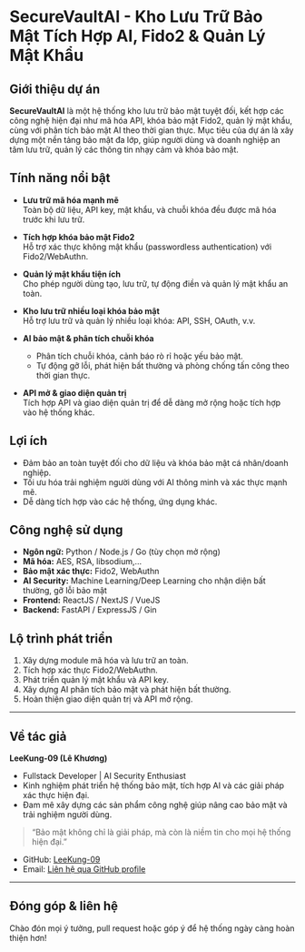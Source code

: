 # SecureVaultAI - Kho Lưu Trữ Bảo Mật Tích Hợp AI, Fido2 & Quản Lý Mật Khẩu

## Giới thiệu dự án

**SecureVaultAI** là một hệ thống kho lưu trữ bảo mật tuyệt đối, kết hợp các công nghệ hiện đại như mã hóa API, khóa bảo mật Fido2, quản lý mật khẩu, cùng với phân tích bảo mật AI theo thời gian thực. Mục tiêu của dự án là xây dựng một nền tảng bảo mật đa lớp, giúp người dùng và doanh nghiệp an tâm lưu trữ, quản lý các thông tin nhạy cảm và khóa bảo mật.

## Tính năng nổi bật

- **Lưu trữ mã hóa mạnh mẽ**  
  Toàn bộ dữ liệu, API key, mật khẩu, và chuỗi khóa đều được mã hóa trước khi lưu trữ.

- **Tích hợp khóa bảo mật Fido2**  
  Hỗ trợ xác thực không mật khẩu (passwordless authentication) với Fido2/WebAuthn.

- **Quản lý mật khẩu tiện ích**  
  Cho phép người dùng tạo, lưu trữ, tự động điền và quản lý mật khẩu an toàn.

- **Kho lưu trữ nhiều loại khóa bảo mật**  
  Hỗ trợ lưu trữ và quản lý nhiều loại khóa: API, SSH, OAuth, v.v.

- **AI bảo mật & phân tích chuỗi khóa**  
  - Phân tích chuỗi khóa, cảnh báo rò rỉ hoặc yếu bảo mật.
  - Tự động gỡ lỗi, phát hiện bất thường và phòng chống tấn công theo thời gian thực.

- **API mở & giao diện quản trị**  
  Tích hợp API và giao diện quản trị để dễ dàng mở rộng hoặc tích hợp vào hệ thống khác.

## Lợi ích

- Đảm bảo an toàn tuyệt đối cho dữ liệu và khóa bảo mật cá nhân/doanh nghiệp.
- Tối ưu hóa trải nghiệm người dùng với AI thông minh và xác thực mạnh mẽ.
- Dễ dàng tích hợp vào các hệ thống, ứng dụng khác.

## Công nghệ sử dụng

- **Ngôn ngữ:** Python / Node.js / Go (tùy chọn mở rộng)
- **Mã hóa:** AES, RSA, libsodium,...
- **Bảo mật xác thực:** Fido2, WebAuthn
- **AI Security:** Machine Learning/Deep Learning cho nhận diện bất thường, gỡ lỗi bảo mật
- **Frontend:** ReactJS / NextJS / VueJS
- **Backend:** FastAPI / ExpressJS / Gin

## Lộ trình phát triển

1. Xây dựng module mã hóa và lưu trữ an toàn.
2. Tích hợp xác thực Fido2/WebAuthn.
3. Phát triển quản lý mật khẩu và API key.
4. Xây dựng AI phân tích bảo mật và phát hiện bất thường.
5. Hoàn thiện giao diện quản trị và API mở rộng.

---

## Về tác giả

**LeeKung-09 (Lê Khương)**  
- Fullstack Developer | AI Security Enthusiast
- Kinh nghiệm phát triển hệ thống bảo mật, tích hợp AI và các giải pháp xác thực hiện đại.
- Đam mê xây dựng các sản phẩm công nghệ giúp nâng cao bảo mật và trải nghiệm người dùng.

> “Bảo mật không chỉ là giải pháp, mà còn là niềm tin cho mọi hệ thống hiện đại.”

- GitHub: [LeeKung-09](https://github.com/LeeKung-09)
- Email: [Liên hệ qua GitHub profile](https://github.com/LeeKung-09)

---

## Đóng góp & liên hệ

Chào đón mọi ý tưởng, pull request hoặc góp ý để hệ thống ngày càng hoàn thiện hơn!

